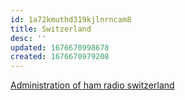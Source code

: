 ```yaml
---
id: 1a72kmuthd319kjlnrncam8
title: Switzerland
desc: ''
updated: 1676670998678
created: 1676670979208
---
```


[Administration of ham radio switzerland](https://www.eofcom.admin.ch/eofcom/public/command.do)